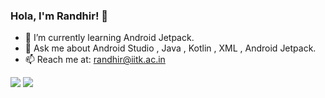 ### Hola, I'm Randhir! 👋


- 🌱 I’m currently learning Android Jetpack.
- 💬 Ask me about Android Studio , Java , Kotlin , XML , Android Jetpack.
- 📫 Reach me at: randhir@iitk.ac.in

<img src="https://github-readme-stats.vercel.app/api?username=ImRandhir&&show_icons=true&title_color=13EF3B&icon_color=13EF3B&text_color=daf7dc&bg_color=343434">



<img src="https://github-readme-stats.vercel.app/api/top-langs/?username=ImRandhir&langs_count=6&hide=makefile,nesc,cmake,qmake&hide_border=false&title_color=13EF3B&show_icons=true&layout=compact&bg_color=343434&text_color=ffffff%22">




